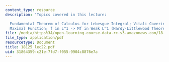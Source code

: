 ```yaml
---
content_type: resource
description: 'Topics covered in this lecture:

  Fundamental Theorem of Calculus for Lebesgue Integral; Vitali Covering Theorem;
  Maximal Function; f in L^1 -> Mf in Weak L^1 (Hardy-Littlewood Theorem).'
file: /media/https%3A/open-learning-course-data-rc.s3.amazonaws.com/18-125-measure-and-integration-fall-2003/31864359c21e7fd7f0559904c8876e7a_18125_lec22.pdf
file_type: application/pdf
resourcetype: Document
title: 18125_lec22.pdf
uid: 31864359-c21e-7fd7-f055-9904c8876e7a
---
```

